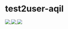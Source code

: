 # test2user-aqil

<!--[![Readme Card](https://github-readme-stats.vercel.app/api/pin/?username=test2user-aqil&repo=Design0&theme=synthwave)](https://github.com/test2user-aqil/Design0)-->

<a href="https://github.com/test2user-aqil">
  <img align="top" src="https://github-readme-stats.vercel.app/api?username=test2user-aqil&show_icons=true&theme=ocean_dark&bg_color=0d1117" />
</a>
<a href="https://github.com/test2user-aqil">
  <img align="top" src="https://github-readme-stats.vercel.app/api/top-langs/?username=test2user-aqil&bg_color=0d1117&text_color=ccf" />
</a>
<a href="https://github.com/test2user-aqil/texpress">
  <img align="top" src="https://github-readme-stats.vercel.app/api/pin/?username=test2user-aqil&repo=texpress&bg_color=0d1117&text_color=ccf" />
</a>
